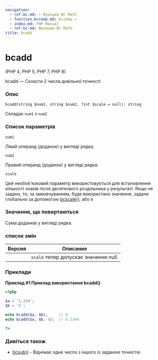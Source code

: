 ```yaml
---
navigation:
  - ref.bc.md: « Функции BC Math
  - function.bccomp.md: bccomp »
  - index.md: PHP Manual
  - ref.bc.md: Функции BC Math
title: bcadd
---
```

# bcadd

(PHP 4, PHP 5, PHP 7, PHP 8)

bcadd — Скласти 2 числа довільної точності

### Опис

```methodsynopsis
bcadd(string $num1, string $num2, ?int $scale = null): string
```

Складає `num1` з `num2`

### Список параметрів

`num1`

Лівий операнд (доданок) у вигляді рядка.

`num2`

Правий операнд (доданок) у вигляді рядка.

`scale`

Цей необов'язковий параметр використовується для встановлення кількості знаків після десяткового роздільника у результаті. Якщо не задано, то, за замовчуванням, буде використано значення, задане глобально за допомогою [bcscale()](function.bcscale.md), або `0`

### Значення, що повертаються

Сума доданків у вигляді рядка.

### список змін

| Версия | Описание |
| --- | --- |
|  | `scale` тепер допускає значення null. |

### Приклади

**Приклад #1 Приклад використання **bcadd()****

```php
<?php

$a = '1.234';
$b = '5';

echo bcadd($a, $b);     // 6
echo bcadd($a, $b, 4);  // 6.2340

?>
```

### Дивіться також

-   [bcsub()](function.bcsub.md) - Віднімає одне число з іншого із заданою точністю
